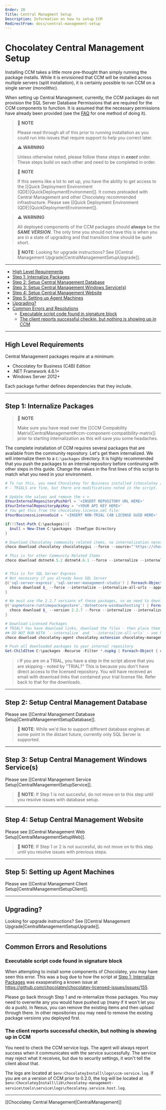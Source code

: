 ```yaml
---
Order: 20
Title: Central Managment Setup
Description: Information on how to setup CCM
RedirectFrom: docs/central-management-setup
---
```


# Chocolatey Central Management Setup

Installing CCM takes a little more pre-thought than simply running the package installs.
While it is envisioned that CCM will be installed across multiple servers (split installation), it is certainly possible to run CCM on a single server (monolithic).

When setting up Central Management, currently, the CCM packages do not provision the SQL Server Database Permissions that are required for the CCM components to function.  It is assumed that the necessary permissions have already been provided (see the [FAQ](#how-can-i-add-sql-server-permissions-through-powershell) for one method of doing it).

> :memo: **NOTE**
>
> Please read through all of this prior to running installation as you could run into issues that require support to help you correct later.


> :warning: **WARNING**
>
> Unless otherwise noted, please follow these steps in ***exact*** order. These steps build on each other and need to be completed in order.

> :memo: **NOTE**
>
> If this seems like a lot to set up, you have the ability to get access to the [[Quick Deployment Environment (QDE)|QuickDeploymentEnvironment]]. It comes preloaded with Central Management and other Chocolatey recommended infrastructure. Please see [[Quick Deployment Environment (QDE)|QuickDeploymentEnvironment]].

> :warning: **WARNING**
>
> All deployed components of the CCM packages should **always** be the ***SAME VERSION***. The only time you should not have this is when you are in a state of upgrading and that transition time should be quite short.

> :memo: **NOTE**: Looking for upgrade instructions? See [[Central Management Upgrade|CentralManagementSetupUpgrade]].

___
<!-- TOC depthFrom:2 depthTo:5 -->

- [High Level Requirements](#high-level-requirements)
- [Step 1: Internalize Packages](#step-1-internalize-packages)
- [Step 2: Setup Central Management Database](#step-2-setup-central-management-database)
- [Step 3: Setup Central Management Windows Service(s)](#step-3-setup-central-management-windows-services)
- [Step 4: Setup Central Management Website](#step-4-setup-central-management-website)
- [Step 5: Setting up Agent Machines](#step-5-setting-up-agent-machines)
- [Upgrading?](#upgrading)
- [Common Errors and Resolutions](#common-errors-and-resolutions)
  - [Executable script code found in signature block](#executable-script-code-found-in-signature-block)
  - [The client reports successful checkin, but nothing is showing up in CCM](#the-client-reports-successful-checkin-but-nothing-is-showing-up-in-ccm)

<!-- /TOC -->

____
## High Level Requirements
Central Management packages require at a minimum:

* Chocolatey for Business (C4B) Edition
* .NET Framework 4.6.1+
* Windows Server 2012+

Each package further defines dependencies that they include.

___
## Step 1: Internalize Packages

> :memo: **NOTE**
>
> Make sure you have read over the [[CCM Compability Matrix|CentralManagement#ccm-component-compatibility-matrix]] prior to starting internalization as this will save you some headaches.

The complete installation of CCM requires several packages that are available from the community repository. Let's get them internalized. We will internalize them to a `C:\packages` directory. It is highly recommended that you push the packages to an internal repository before continuing with other steps in this guide. Change the values in the first lines of this script to match what you need in your environment.


```powershell
# To run this, you need Chocolatey for Business installed (chocolatey / chocolatey.extension).
# - TRIALS are fine, but there are modifications noted in the script.

# Update the values and remove the < >
$YourInternalRepositoryPushUrl = '<INSERT REPOSITORY URL HERE>'
$YourInternalRepositoryApiKey = '<YOUR API KEY HERE>'
# You get this from the chocolatey.license.xml file:
$YourBusinessLicenseGuid = '<INSERT NON-TRIAL C4B LICENSE GUID HERE>'

if(!(Test-Path C:\packages)){
  $null = New-Item C:\packages -ItemType Directory
}

# Download Chocolatey community related items, no internalization necessary
choco download chocolatey chocolateygui --force --source="'https://chocolatey.org/api/v2/'" --output-directory="'C:\packages'"

# This is for other Community Related Items
choco download dotnet4.5.2 dotnet4.6.1 --force --internalize --internalize-all-urls --append-use-original-location --source="'https://chocolatey.org/api/v2/'" --output-directory="'C:\packages'"


# This is for SQL Server Express
# Not necessary if you already have SQL Server
@('sql-server-express','sql-server-management-studio') | Foreach-Object {
  choco download $_ --force --internalize --internalize-all-urls --append-use-original-location --source="'https://chocolatey.org/api/v2/'" --output-directory="'C:\packages'"
}

# We must use the 2.2.7 versions of these packages, so we need to download/internalize these specific items
@('aspnetcore-runtimepackagestore','dotnetcore-windowshosting') | Foreach-Object {
  choco download $_ --version 2.2.7 --force --internalize --internalize-all-urls --append-use-original-location --source="'https://chocolatey.org/api/v2/'" --output-directory="'C:\packages'"
}

# Download Licensed Packages
# TRIAL? You have download links, download the files - then place them in the c:\packages folder. Comment out this section
## DO NOT RUN WITH `--internalize` and `--internalize-all-urls` - see https://github.com/chocolatey/chocolatey-licensed-issues/issues/155
choco download chocolatey-agent chocolatey.extension chocolatey-management-database chocolatey-management-service chocolatey-management-web --force --source="'https://licensedpackages.chocolatey.org/api/v2/'" --ignore-dependencies --output-directory="'C:\packages'"  --user="'user'" --password="'$YourBusinessLicenseGuid'"

# Push all downloaded packages to your internal repository
Get-ChildItem C:\packages -Recurse -Filter *.nupkg | Foreach-Object { choco push $_.Fullname --source="'$YourInternalRepositoryPushUrl'" --api-key="'$YourInternalRepositoryApiKey'"}
```

> :information_source: If you are on a TRIAL, you have a step in the script above that you are skipping - noted by "TRIAL?" This is because you don't have direct access to the licensed repository. You will have received an email with download links that contained your trial license file. Refer back to that for the downloads.

___
## Step 2: Setup Central Management Database
Please see [[Central Management Database Setup|CentralManagementSetupDatabase]].

> :memo: **NOTE**: While we'd like to support different database engines at some point in the distant future, currently only SQL Server is supported.

___
## Step 3: Setup Central Management Windows Service(s)
Please see [[Central Management Service Setup|CentralManagementSetupService]].

> :memo: **NOTE**: If Step 1 is not succesful, do not move on to this step until you resolve issues with database setup.

___
## Step 4: Setup Central Management Website
Please see [[Central Management Web Setup|CentralManagementSetupWeb]].

> :memo: **NOTE**: If Step 1 or 2 is not succesful, do not move on to this step until you resolve issues with previous steps.

___
## Step 5: Setting up Agent Machines
Please see [[Central Management Client Setup|CentralManagementSetupClient]].

___
## Upgrading?
Looking for upgrade instructions? See [[Central Management Upgrade|CentralManagementSetupUpgrade]].

___
## Common Errors and Resolutions
### Executable script code found in signature block
When attempting to install some components of Chocolatey, you may have seen this error. This was a bug due to how the script at [Step 1: Internalize Packages](#step-1-internalize-packages) was exasperating a known issue at https://github.com/chocolatey/chocolatey-licensed-issues/issues/155.

Please go back through Step 1 and re-internalize those packages. You may need to overwrite any you would have pushed up (many if it won't let you do a push). In Nexus, you can remove the existing items and then upload through there. In other repositories you may need to remove the existing package versions you deployed first.

### The client reports successful checkin, but nothing is showing up in CCM
You need to check the CCM service logs. The agent will always report success when it communicates with the service successfully. The service may reject what it receives, but due to security settings, it won't tell the client about that.

The logs are located at `$env:ChocolateyInstall\logs\ccm-service.log`. If you are on a version of CCM prior to 0.2.0, the log will be located at `$env:ChocolateyInstall\lib\chocolatey-management-service\tools\service\logs\chocolatey.service.host.log`.


___
[[Chocolatey Central Management|CentralManagement]]
